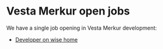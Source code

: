 # Vesta Merkur open jobs

We have a single job opening in Vesta Merkur development:

* [Developer on wise home](https://github.com/vesta-merkur/jobs/blob/master/developer.md)
